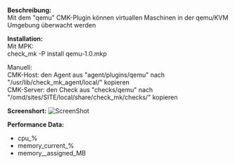 **Beschreibung:**  
  Mit dem "qemu" CMK-Plugin können virtuallen Maschinen in der qemu/KVM Umgebung überwacht werden
  
**Installation:**  
Mit MPK:  
check_mk -P install qemu-1.0.mkp
    
Manuell:  
CMK-Host:   den Agent aus "agent/plugins/qemu" nach "/usr/lib/check_mk_agent/local/" kopieren  
CMK-Server: den Check aus "checks/qemu" nach "/omd/sites/SITE/local/share/check_mk/checks/" kopieren  
  
**Screenshort:**
![ScreenShot](https://github.com/christianbur/check_mk/blob/master/qemu_kvm/screenshort_qemu.png)

**Performance Data:**
  - cpu_%   
  - memory_current_%  
  - memory__assigned_MB  
